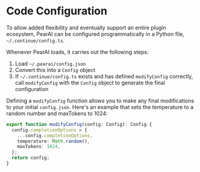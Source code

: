 # Code Configuration

To allow added flexibility and eventually support an entire plugin ecosystem, PearAI can be configured programmatically in a Python file, `~/.continue/config.ts`.

Whenever PearAI loads, it carries out the following steps:

1. Load `~/.pearai/config.json`
2. Convert this into a `Config` object
3. If `~/.continue/config.ts` exists and has defined `modifyConfig` correctly, call `modifyConfig` with the `Config` object to generate the final configuration

Defining a `modifyConfig` function allows you to make any final modifications to your initial `config.json`. Here's an example that sets the temperature to a random number and maxTokens to 1024:

```typescript title="~/.continue/config.ts"
export function modifyConfig(config: Config): Config {
  config.completionOptions = {
    ...config.completionOptions,
    temperature: Math.random(),
    maxTokens: 1024,
  };
  return config;
}
```
